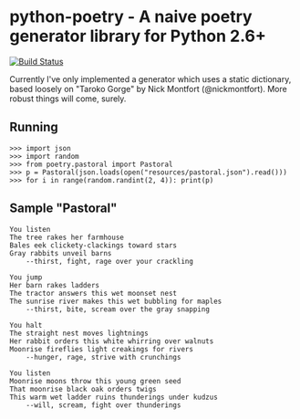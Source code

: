 # python-poetry - A naive poetry generator library for Python 2.6+
[![Build Status](https://secure.travis-ci.org/dalanhurst/python-poetry.png)](http://travis-ci.org/dalanhurst/python-poetry)

Currently I've only implemented a generator which uses a static dictionary, based loosely on "Taroko Gorge" by
Nick Montfort (@nickmontfort). More robust things will come, surely.

## Running
    >>> import json
    >>> import random
    >>> from poetry.pastoral import Pastoral
    >>> p = Pastoral(json.loads(open("resources/pastoral.json").read()))
    >>> for i in range(random.randint(2, 4)): print(p)

## Sample "Pastoral"

    You listen
    The tree rakes her farmhouse
    Bales eek clickety-clackings toward stars
    Gray rabbits unveil barns
        --thirst, fight, rage over your crackling

    You jump
    Her barn rakes ladders
    The tractor answers this wet moonset nest
    The sunrise river makes this wet bubbling for maples
        --thirst, bite, scream over the gray snapping

    You halt
    The straight nest moves lightnings
    Her rabbit orders this white whirring over walnuts
    Moonrise fireflies light creakings for rivers
        --hunger, rage, strive with crunchings

    You listen
    Moonrise moons throw this young green seed
    That moonrise black oak orders twigs
    This warm wet ladder ruins thunderings under kudzus
        --will, scream, fight over thunderings